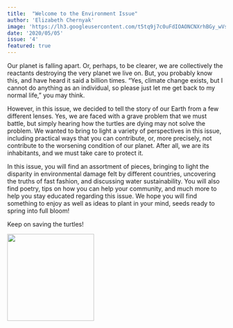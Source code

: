```yaml
---
title:  "Welcome to the Environment Issue"
author: 'Elizabeth Chernyak'
image: 'https://lh3.googleusercontent.com/t5tq9j7c0uFdIOAONCNXrhBGy_wVsIvSn3Z_OQWkPtyws8dZq73IAaWs9w3Kb_I4eW6JCZ47Y3P8rS1bG4E7Vf9R_OXhr_8orjaBiscSUGSUO7q6OpZ8pzfsCI3wRPTtDWGNsjv5'
date: '2020/05/05'
issue: '4'
featured: true
---
```


Our planet is falling apart. Or, perhaps, to be clearer, we are collectively the reactants destroying the very planet we live on. But, you probably know this, and have heard it said a billion times. “Yes, climate change exists, but I cannot do anything as an individual, so please just let me get back to my normal life,” you may think.

However, in this issue, we decided to tell the story of our Earth from a few different lenses. Yes, we are faced with a grave problem that we must battle, but simply hearing how the turtles are dying may not solve the problem. We wanted to bring to light a variety of perspectives in this issue, including practical ways that you can contribute, or, more precisely, not contribute to the worsening condition of our planet. After all, we are its inhabitants, and we must take care to protect it.

In this issue, you will find an assortment of pieces, bringing to light the disparity in environmental damage felt by different countries, uncovering the truths of fast fashion, and discussing water sustainability. You will also find poetry, tips on how you can help your community, and much more to help you stay educated regarding this issue. We hope you will find something to enjoy as well as ideas to plant in your mind, seeds ready to spring into full bloom!

Keep on saving the turtles!

<img src="https://lh3.googleusercontent.com/f4X6IzQyJL693AuizpwPXXfYq1BBIkP-I486dBRf-aj0oXaqH-7ju-dFBhnmoNs5yiQc14_nnWNzVk_Swq0sGU6drt4h_c7WMfqnkFD5-pJjMWRyaSkSUEbZtTLLlTQ_0Vo0zIH2" width="200px" />

